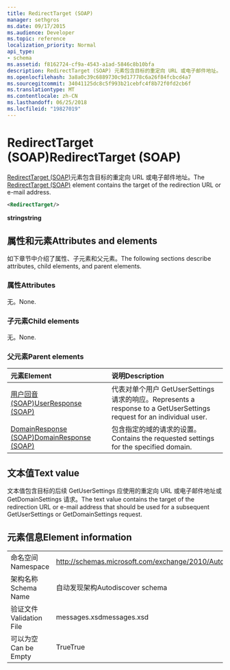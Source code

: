 ```yaml
---
title: RedirectTarget (SOAP)
manager: sethgros
ms.date: 09/17/2015
ms.audience: Developer
ms.topic: reference
localization_priority: Normal
api_type:
- schema
ms.assetid: f8162724-cf9a-4543-a1ad-5846c8b10bfa
description: RedirectTarget (SOAP) 元素包含目标的重定向 URL 或电子邮件地址。
ms.openlocfilehash: 3a8a0c39c6889730c9d17778c6a26f84fcbcd4a7
ms.sourcegitcommit: 34041125dc8c5f993b21cebfc4f8b72f0fd2cb6f
ms.translationtype: MT
ms.contentlocale: zh-CN
ms.lasthandoff: 06/25/2018
ms.locfileid: "19827019"
---
```

# <a name="redirecttarget-soap"></a><span data-ttu-id="7fd7b-103">RedirectTarget (SOAP)</span><span class="sxs-lookup"><span data-stu-id="7fd7b-103">RedirectTarget (SOAP)</span></span>

<span data-ttu-id="7fd7b-104">[RedirectTarget (SOAP)](redirecttarget-soap.md)元素包含目标的重定向 URL 或电子邮件地址。</span><span class="sxs-lookup"><span data-stu-id="7fd7b-104">The [RedirectTarget (SOAP)](redirecttarget-soap.md) element contains the target of the redirection URL or e-mail address.</span></span> 
  
```XML
<RedirectTarget/>
```

 <span data-ttu-id="7fd7b-105">**string**</span><span class="sxs-lookup"><span data-stu-id="7fd7b-105">**string**</span></span>
## <a name="attributes-and-elements"></a><span data-ttu-id="7fd7b-106">属性和元素</span><span class="sxs-lookup"><span data-stu-id="7fd7b-106">Attributes and elements</span></span>

<span data-ttu-id="7fd7b-107">如下章节中介绍了属性、子元素和父元素。</span><span class="sxs-lookup"><span data-stu-id="7fd7b-107">The following sections describe attributes, child elements, and parent elements.</span></span>
  
### <a name="attributes"></a><span data-ttu-id="7fd7b-108">属性</span><span class="sxs-lookup"><span data-stu-id="7fd7b-108">Attributes</span></span>

<span data-ttu-id="7fd7b-109">无。</span><span class="sxs-lookup"><span data-stu-id="7fd7b-109">None.</span></span>
  
### <a name="child-elements"></a><span data-ttu-id="7fd7b-110">子元素</span><span class="sxs-lookup"><span data-stu-id="7fd7b-110">Child elements</span></span>

<span data-ttu-id="7fd7b-111">无。</span><span class="sxs-lookup"><span data-stu-id="7fd7b-111">None.</span></span>
  
### <a name="parent-elements"></a><span data-ttu-id="7fd7b-112">父元素</span><span class="sxs-lookup"><span data-stu-id="7fd7b-112">Parent elements</span></span>

|<span data-ttu-id="7fd7b-113">**元素**</span><span class="sxs-lookup"><span data-stu-id="7fd7b-113">**Element**</span></span>|<span data-ttu-id="7fd7b-114">**说明**</span><span class="sxs-lookup"><span data-stu-id="7fd7b-114">**Description**</span></span>|
|:-----|:-----|
|[<span data-ttu-id="7fd7b-115">用户回音 (SOAP)</span><span class="sxs-lookup"><span data-stu-id="7fd7b-115">UserResponse (SOAP)</span></span>](userresponse-soap.md) <br/> |<span data-ttu-id="7fd7b-116">代表对单个用户 GetUserSettings 请求的响应。</span><span class="sxs-lookup"><span data-stu-id="7fd7b-116">Represents a response to a GetUserSettings request for an individual user.</span></span>  <br/> |
|[<span data-ttu-id="7fd7b-117">DomainResponse (SOAP)</span><span class="sxs-lookup"><span data-stu-id="7fd7b-117">DomainResponse (SOAP)</span></span>](domainresponse-soap.md) <br/> |<span data-ttu-id="7fd7b-118">包含指定的域的请求的设置。</span><span class="sxs-lookup"><span data-stu-id="7fd7b-118">Contains the requested settings for the specified domain.</span></span>  <br/> |
   
## <a name="text-value"></a><span data-ttu-id="7fd7b-119">文本值</span><span class="sxs-lookup"><span data-stu-id="7fd7b-119">Text value</span></span>

<span data-ttu-id="7fd7b-120">文本值包含目标的后续 GetUserSettings 应使用的重定向 URL 或电子邮件地址或 GetDomainSettings 请求。</span><span class="sxs-lookup"><span data-stu-id="7fd7b-120">The text value contains the target of the redirection URL or e-mail address that should be used for a subsequent GetUserSettings or GetDomainSettings request.</span></span>
  
## <a name="element-information"></a><span data-ttu-id="7fd7b-121">元素信息</span><span class="sxs-lookup"><span data-stu-id="7fd7b-121">Element information</span></span>

|||
|:-----|:-----|
|<span data-ttu-id="7fd7b-122">命名空间</span><span class="sxs-lookup"><span data-stu-id="7fd7b-122">Namespace</span></span>  <br/> |http://schemas.microsoft.com/exchange/2010/Autodiscover  <br/> |
|<span data-ttu-id="7fd7b-123">架构名称</span><span class="sxs-lookup"><span data-stu-id="7fd7b-123">Schema Name</span></span>  <br/> |<span data-ttu-id="7fd7b-124">自动发现架构</span><span class="sxs-lookup"><span data-stu-id="7fd7b-124">Autodiscover schema</span></span>  <br/> |
|<span data-ttu-id="7fd7b-125">验证文件</span><span class="sxs-lookup"><span data-stu-id="7fd7b-125">Validation File</span></span>  <br/> |<span data-ttu-id="7fd7b-126">messages.xsd</span><span class="sxs-lookup"><span data-stu-id="7fd7b-126">messages.xsd</span></span>  <br/> |
|<span data-ttu-id="7fd7b-127">可以为空</span><span class="sxs-lookup"><span data-stu-id="7fd7b-127">Can be Empty</span></span>  <br/> |<span data-ttu-id="7fd7b-128">True</span><span class="sxs-lookup"><span data-stu-id="7fd7b-128">True</span></span>  <br/> |
   

